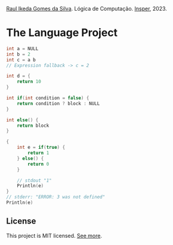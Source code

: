 [Raul Ikeda Gomes da Silva](http://lattes.cnpq.br/5935139039430914). Lógica de Computação. [Insper](https://github.com/Insper), 2023.

# The Language Project

```c
int a = NULL
int b = 2
int c = a b
// Expression fallback -> c = 2

int d = {
    return 10
}

int if(int condition = false) {
    return condition ? block : NULL
}

int else() {
    return block
}

{
    int e = if(true) {
        return 1
    } else() {
        return 0
    }

    // stdout "1"
    Println(e)
}
// stderr: "ERROR: 3 was not defined"
Println(e)
```

## License

This project is MIT licensed. [See more](LICENSE).
